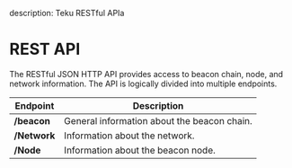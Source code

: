 description: Teku RESTful APIa     
<!--- END of page meta data -->

# REST API

The RESTful JSON HTTP API provides access to beacon chain, node, and network
information. The API is logically divided into multiple endpoints.


| Endpoint                       | Description                              |
|--------------------------------|------------------------------------------|
| **/beacon**                    | General information about the beacon chain. |
| **/Network**                   | Information about the network.            |
| **/Node**                      | Information about the beacon node.         |